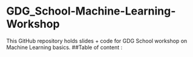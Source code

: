 # GDG_School-Machine-Learning-Workshop

This GitHub repository holds slides + code for GDG School workshop on Machine Learning basics.
##Table of content :
